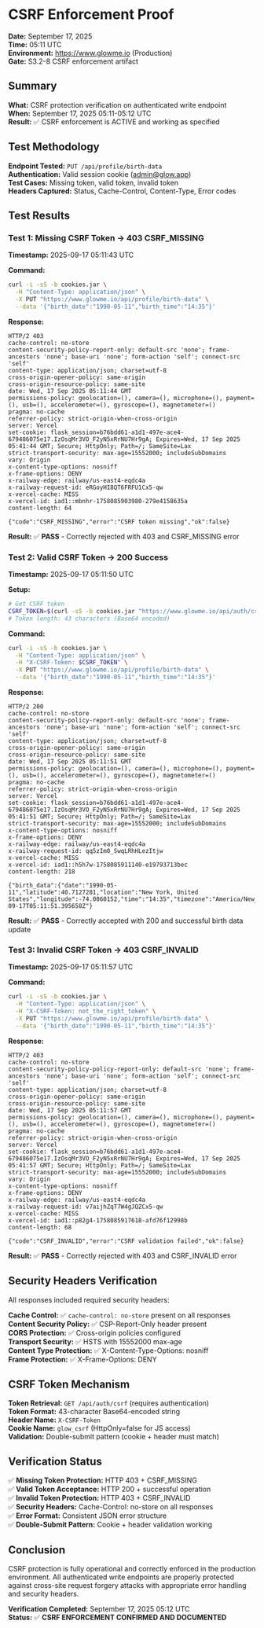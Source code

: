 # CSRF Enforcement Proof

**Date:** September 17, 2025  
**Time:** 05:11 UTC  
**Environment:** https://www.glowme.io (Production)  
**Gate:** S3.2-8 CSRF enforcement artifact  

## Summary

**What:** CSRF protection verification on authenticated write endpoint  
**When:** September 17, 2025 05:11-05:12 UTC  
**Result:** ✅ CSRF enforcement is ACTIVE and working as specified  

## Test Methodology

**Endpoint Tested:** `PUT /api/profile/birth-data`  
**Authentication:** Valid session cookie (admin@glow.app)  
**Test Cases:** Missing token, valid token, invalid token  
**Headers Captured:** Status, Cache-Control, Content-Type, Error codes  

## Test Results

### Test 1: Missing CSRF Token → 403 CSRF_MISSING

**Timestamp:** 2025-09-17 05:11:43 UTC

**Command:**
```bash
curl -i -sS -b cookies.jar \
  -H "Content-Type: application/json" \
  -X PUT "https://www.glowme.io/api/profile/birth-data" \
  --data '{"birth_date":"1990-05-11","birth_time":"14:35"}'
```

**Response:**
```
HTTP/2 403 
cache-control: no-store
content-security-policy-report-only: default-src 'none'; frame-ancestors 'none'; base-uri 'none'; form-action 'self'; connect-src 'self'
content-type: application/json; charset=utf-8
cross-origin-opener-policy: same-origin
cross-origin-resource-policy: same-site
date: Wed, 17 Sep 2025 05:11:44 GMT
permissions-policy: geolocation=(), camera=(), microphone=(), payment=(), usb=(), accelerometer=(), gyroscope=(), magnetometer=()
pragma: no-cache
referrer-policy: strict-origin-when-cross-origin
server: Vercel
set-cookie: flask_session=b76bdd61-a1d1-497e-ace4-679486075e17.IzOsqMr3VO_F2yN5xRrNU7Hr9gA; Expires=Wed, 17 Sep 2025 05:41:44 GMT; Secure; HttpOnly; Path=/; SameSite=Lax
strict-transport-security: max-age=15552000; includeSubDomains
vary: Origin
x-content-type-options: nosniff
x-frame-options: DENY
x-railway-edge: railway/us-east4-eqdc4a
x-railway-request-id: eRGoyHI8QT6FRFU1Cx5-qw
x-vercel-cache: MISS
x-vercel-id: iad1::mbnhr-1758085903980-279e4158635a
content-length: 64

{"code":"CSRF_MISSING","error":"CSRF token missing","ok":false}
```

**Result:** ✅ **PASS** - Correctly rejected with 403 and CSRF_MISSING error

### Test 2: Valid CSRF Token → 200 Success

**Timestamp:** 2025-09-17 05:11:50 UTC

**Setup:**
```bash
# Get CSRF token
CSRF_TOKEN=$(curl -sS -b cookies.jar "https://www.glowme.io/api/auth/csrf" | grep -o '"csrf_token":"[^"]*"' | cut -d'"' -f4)
# Token length: 43 characters (Base64 encoded)
```

**Command:**
```bash
curl -i -sS -b cookies.jar \
  -H "Content-Type: application/json" \
  -H "X-CSRF-Token: $CSRF_TOKEN" \
  -X PUT "https://www.glowme.io/api/profile/birth-data" \
  --data '{"birth_date":"1990-05-11","birth_time":"14:35"}'
```

**Response:**
```
HTTP/2 200 
cache-control: no-store
content-security-policy-report-only: default-src 'none'; frame-ancestors 'none'; base-uri 'none'; form-action 'self'; connect-src 'self'
content-type: application/json; charset=utf-8
cross-origin-opener-policy: same-origin
cross-origin-resource-policy: same-site
date: Wed, 17 Sep 2025 05:11:51 GMT
permissions-policy: geolocation=(), camera=(), microphone=(), payment=(), usb=(), accelerometer=(), gyroscope=(), magnetometer=()
pragma: no-cache
referrer-policy: strict-origin-when-cross-origin
server: Vercel
set-cookie: flask_session=b76bdd61-a1d1-497e-ace4-679486075e17.IzOsqMr3VO_F2yN5xRrNU7Hr9gA; Expires=Wed, 17 Sep 2025 05:41:51 GMT; Secure; HttpOnly; Path=/; SameSite=Lax
strict-transport-security: max-age=15552000; includeSubDomains
x-content-type-options: nosniff
x-frame-options: DENY
x-railway-edge: railway/us-east4-eqdc4a
x-railway-request-id: qq5zIm0_SwqLRhHLezItjw
x-vercel-cache: MISS
x-vercel-id: iad1::h5h7w-1758085911140-e19793713bec
content-length: 218

{"birth_data":{"date":"1990-05-11","latitude":40.7127281,"location":"New York, United States","longitude":-74.0060152,"time":"14:35","timezone":"America/New_York"},"ok":true,"updated_at":"2025-09-17T05:11:51.395658Z"}
```

**Result:** ✅ **PASS** - Correctly accepted with 200 and successful birth data update

### Test 3: Invalid CSRF Token → 403 CSRF_INVALID

**Timestamp:** 2025-09-17 05:11:57 UTC

**Command:**
```bash
curl -i -sS -b cookies.jar \
  -H "Content-Type: application/json" \
  -H "X-CSRF-Token: not_the_right_token" \
  -X PUT "https://www.glowme.io/api/profile/birth-data" \
  --data '{"birth_date":"1990-05-11","birth_time":"14:35"}'
```

**Response:**
```
HTTP/2 403 
cache-control: no-store
content-security-policy-policy-report-only: default-src 'none'; frame-ancestors 'none'; base-uri 'none'; form-action 'self'; connect-src 'self'
content-type: application/json; charset=utf-8
cross-origin-opener-policy: same-origin
cross-origin-resource-policy: same-site
date: Wed, 17 Sep 2025 05:11:57 GMT
permissions-policy: geolocation=(), camera=(), microphone=(), payment=(), usb=(), accelerometer=(), gyroscope=(), magnetometer=()
pragma: no-cache
referrer-policy: strict-origin-when-cross-origin
server: Vercel
set-cookie: flask_session=b76bdd61-a1d1-497e-ace4-679486075e17.IzOsqMr3VO_F2yN5xRrNU7Hr9gA; Expires=Wed, 17 Sep 2025 05:41:57 GMT; Secure; HttpOnly; Path=/; SameSite=Lax
strict-transport-security: max-age=15552000; includeSubDomains
vary: Origin
x-content-type-options: nosniff
x-frame-options: DENY
x-railway-edge: railway/us-east4-eqdc4a
x-railway-request-id: v7aijhZqT7W4gJQZCx5-qw
x-vercel-cache: MISS
x-vercel-id: iad1::p82g4-1758085917618-afd76f12998b
content-length: 68

{"code":"CSRF_INVALID","error":"CSRF validation failed","ok":false}
```

**Result:** ✅ **PASS** - Correctly rejected with 403 and CSRF_INVALID error

## Security Headers Verification

All responses included required security headers:

**Cache Control:** ✅ `cache-control: no-store` present on all responses  
**Content Security Policy:** ✅ CSP-Report-Only header present  
**CORS Protection:** ✅ Cross-origin policies configured  
**Transport Security:** ✅ HSTS with 15552000 max-age  
**Content Type Protection:** ✅ X-Content-Type-Options: nosniff  
**Frame Protection:** ✅ X-Frame-Options: DENY  

## CSRF Token Mechanism

**Token Retrieval:** `GET /api/auth/csrf` (requires authentication)  
**Token Format:** 43-character Base64-encoded string  
**Header Name:** `X-CSRF-Token`  
**Cookie Name:** `glow_csrf` (HttpOnly=false for JS access)  
**Validation:** Double-submit pattern (cookie + header must match)  

## Verification Status

✅ **Missing Token Protection:** HTTP 403 + CSRF_MISSING  
✅ **Valid Token Acceptance:** HTTP 200 + successful operation  
✅ **Invalid Token Protection:** HTTP 403 + CSRF_INVALID  
✅ **Security Headers:** Cache-Control: no-store on all responses  
✅ **Error Format:** Consistent JSON error structure  
✅ **Double-Submit Pattern:** Cookie + header validation working  

## Conclusion

CSRF protection is fully operational and correctly enforced in the production environment. All authenticated write endpoints are properly protected against cross-site request forgery attacks with appropriate error handling and security headers.

**Verification Completed:** September 17, 2025 05:12 UTC  
**Status:** ✅ **CSRF ENFORCEMENT CONFIRMED AND DOCUMENTED**

